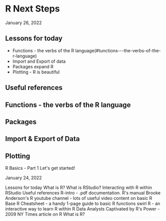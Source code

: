 # R Next Steps

January 26, 2022

## Lessons for today

  * Functions - the verbs of the R language(#tunctions---the-verbs-of-the-r-language)
  * Import and Export of data
  * Packages expand R
  * Plotting - R is beautiful

## Useful references



## Functions - the verbs of the R language

## Packages

## Import & Export of Data

## Plotting



R Basics - Part 1
Let's get started!

January 24, 2022

Lessons for today
What is R?
What is RStudio?
Interacting with R within RStudio
Useful references
R-intro - .pdf documentation. R's manual
Brooke Anderson's R youtube channel - lots of useful video content on basic R
Base R Cheatsheet - a handy 1-page guide to basic R functions
swirl R - an interactive way to learn R within R
Data Analysts Captivated by R's Power - 2009 NY Times article on R
What is R?
